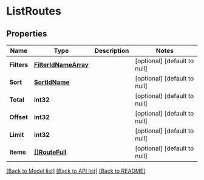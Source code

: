 # ListRoutes

## Properties
Name | Type | Description | Notes
------------ | ------------- | ------------- | -------------
**Filters** | [**FilterIdNameArray**](FilterIdNameArray.md) |  | [optional] [default to null]
**Sort** | [**SortIdName**](SortIdName.md) |  | [optional] [default to null]
**Total** | **int32** |  | [optional] [default to null]
**Offset** | **int32** |  | [optional] [default to null]
**Limit** | **int32** |  | [optional] [default to null]
**Items** | [**[]RouteFull**](RouteFull.md) |  | [optional] [default to null]

[[Back to Model list]](../README.md#documentation-for-models) [[Back to API list]](../README.md#documentation-for-api-endpoints) [[Back to README]](../README.md)


